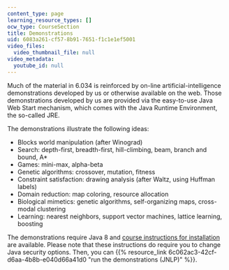 ```yaml
---
content_type: page
learning_resource_types: []
ocw_type: CourseSection
title: Demonstrations
uid: 6083a261-cf57-8b91-7651-f1c1e1ef5001
video_files:
  video_thumbnail_file: null
video_metadata:
  youtube_id: null
---
```


Much of the material in 6.034 is reinforced by on-line artificial-intelligence demonstrations developed by us or otherwise available on the web. Those demonstrations developed by us are provided via the easy-to-use Java Web Start mechanism, which comes with the Java Runtime Environment, the so-called JRE.

The demonstrations illustrate the following ideas:

*   Blocks world manipulation (after Winograd)
*   Search: depth-first, breadth-first, hill-climbing, beam, branch and bound, A\*
*   Games: mini-max, alpha-beta
*   Genetic algorithms: crossover, mutation, fitness
*   Constraint satisfaction: drawing analysis (after Waltz, using Huffman labels)
*   Domain reduction: map coloring, resource allocation
*   Biological mimetics: genetic algorithms, self-organizing maps, cross-modal clustering
*   Learning: nearest neighbors, support vector machines, lattice learning, boosting

The demonstrations require Java 8 and [course instructions for installation](https://ai6034.mit.edu/wiki/index.php?title=Demonstrations) are available. Please note that these instructions do require you to change Java security options. Then, you can {{% resource_link 6c062ac3-42cf-d6aa-4b8b-e040d66a41d0 "run the demonstrations (JNLP)" %}}.
